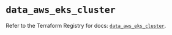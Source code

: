 # `data_aws_eks_cluster`

Refer to the Terraform Registry for docs: [`data_aws_eks_cluster`](https://registry.terraform.io/providers/hashicorp/aws/6.9.0/docs/data-sources/eks_cluster).
